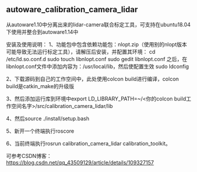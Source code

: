 ## autoware_calibration_camera_lidar
从autoware1.10中分离出来的lidar-camera联合标定工具，可支持在ubuntu18.04下使用并整合到autoware1.14中

安装及使用说明： 1、功能包中包含依赖功能包：nlopt.zip（使用别的nlopt版本可能导致无法运行标定工具），请解压后安装，并配置其环境： cd /etc/ld.so.conf.d sudo touch libnlopt.conf sudo gedit libnlopt.conf 之后，在libnlopt.conf文件中添加内容为：/usr/local/lib，然后使配置生效 sudo ldconfig

2、下载源码到自己的工作空间中，此处使用colcon build进行编译，colcon build是catkin_make的升级版

3、然后添加运行库到环境中export LD_LIBRARY_PATH=~/<你的colcon build工作空间名字>/src/calibration_camera_lidar/lib

4、然后source ./install/setup.bash

5、新开一个终端执行roscore

6、当前终端执行rosrun calibration_camera_lidar calibration_toolkit。

可参考CSDN博客：https://blog.csdn.net/qq_43509129/article/details/109327157
